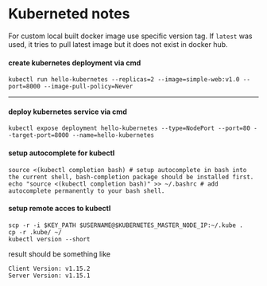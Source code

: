 # Kuberneted notes


For custom local built docker image use specific version tag. If ```latest``` was used, it tries to pull latest image but it does not exist in docker hub.

#### create kubernetes deployment via cmd
```
kubectl run hello-kubernetes --replicas=2 --image=simple-web:v1.0 --port=8000 --image-pull-policy=Never
```

-----------------

#### deploy kubernetes service via cmd
```
kubectl expose deployment hello-kubernetes --type=NodePort --port=80 --target-port=8000 --name=hello-kubernetes
```


#### setup autocomplete for kubectl

```
source <(kubectl completion bash) # setup autocomplete in bash into the current shell, bash-completion package should be installed first.
echo "source <(kubectl completion bash)" >> ~/.bashrc # add autocomplete permanently to your bash shell.
```

#### setup remote acces to kubectl

```
scp -r -i $KEY_PATH $USERNAME@$KUBERNETES_MASTER_NODE_IP:~/.kube .
cp -r .kube/ ~/
kubectl version --short
```
result should be something like
```
Client Version: v1.15.2
Server Version: v1.15.1
```
